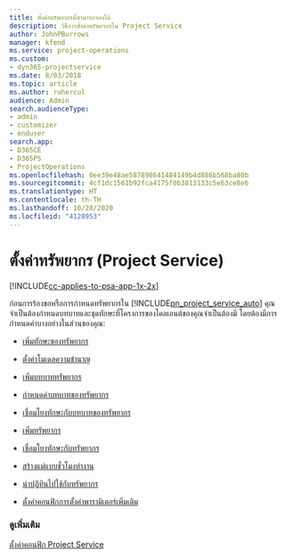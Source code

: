 ```yaml
---
title: ตั้งค่าทรัพยากรที่สามารถจองได้
description: วิธีการตั้งค่าทรัพยากรใน Project Service
author: JohnPBurrows
manager: kfend
ms.service: project-operations
ms.custom:
- dyn365-projectservice
ms.date: 8/03/2018
ms.topic: article
ms.author: ruhercul
audience: Admin
search.audienceType:
- admin
- customizer
- enduser
search.app:
- D365CE
- D365PS
- ProjectOperations
ms.openlocfilehash: 0ee39e48ae587898641484149b4d886b568ba80b
ms.sourcegitcommit: 4cf1dc1561b92fca4175f0b3813133c5e63ce8e6
ms.translationtype: HT
ms.contentlocale: th-TH
ms.lasthandoff: 10/28/2020
ms.locfileid: "4128953"
---
```

# <a name="set-up-resources-project-service"></a>ตั้งค่าทรัพยากร (Project Service)

[!INCLUDE[cc-applies-to-psa-app-1x-2x](../includes/cc-applies-to-psa-app-1x-2x.md)]

ก่อนการร้องขอหรือการกำหนดทรัพยากรใน [!INCLUDE[pn_project_service_auto](../includes/pn-project-service-auto.md)] คุณจำเป็นต้องกำหนดบทบาทและชุดทักษะที่โครงการของไคลเอนต์ของคุณจำเป็นต้องมี โดยต้องมีการกำหนดค่าบางอย่างในส่วนของคุณ:  
  
-   [เพิ่มทักษะของทรัพยากร](../psa/add-resource-skills.md)  
  
-   [ตั้งค่าโมเดลความชำนาญ](../psa/set-up-proficiency-models.md)  
  
-   [เพิ่มบทบาททรัพยากร](../psa/add-resource-roles.md)  
  
-   [กำหนดค่าบทบาทของทรัพยากร](../psa/configure-resource-roles.md)  
  
-   [เชื่อมโยงทักษะกับบทบาทของทรัพยากร](../psa/associate-skills-with-resource-roles.md)  
  
-   [เพิ่มทรัพยากร](../psa/add-resources.md)  
  
-   [เชื่อมโยงทักษะกับทรัพยากร](../psa/associate-skills-with-resources.md)  
  
-   [สร้างแม่แบบชั่วโมงทำงาน](../psa/create-work-hours-template.md)  
  
-   [นำปฏิทินไปใช้กับทรัพยากร](../psa/apply-calendar-resource.md)  
  
-   [ตั้งค่าคอนฟิกการตั้งค่าพารามิเตอร์เพิ่มเติม](../psa/configure-additional-parameters-settings.md)  
  
### <a name="see-also"></a>ดูเพิ่มเติม  
 [ตั้งค่าคอนฟิก Project Service](../psa/configure.md)

